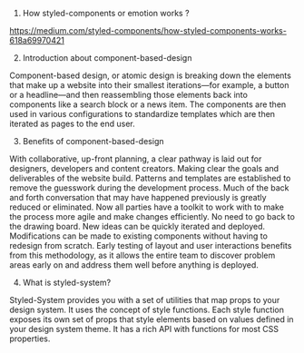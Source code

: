 1. How styled-components or emotion works ?

https://medium.com/styled-components/how-styled-components-works-618a69970421

2. Introduction about component-based-design

Component-based design, or atomic design is breaking down the elements that make up a website into their smallest iterations—for example, 
a button or a headline—and then reassembling those elements back into components like a search block or a news item. 
The components are then used in various configurations to standardize templates which are then iterated as pages to the end user.

3. Benefits of component-based-design

With collaborative, up-front planning, a clear pathway is laid out for designers, developers and content creators.
Making clear the goals and deliverables of the website build. Patterns and templates are established to remove the guesswork during the development process.
Much of the back and forth conversation that may have happened previously is greatly reduced or eliminated.
Now all parties have a toolkit to work with to make the process more agile and make changes efficiently.
No need to go back to the drawing board. New ideas can be quickly iterated and deployed.
Modifications can be made to existing components without having to redesign from scratch.
Early testing of layout and user interactions benefits from this methodology, as it allows the entire team to discover problem areas early on and address them well before anything is deployed.

4. What is styled-system?

Styled-System provides you with a set of utilities that map props to your design system. 
It uses the concept of style functions.
Each style function exposes its own set of props that style elements based on values defined in your design system theme. 
It has a rich API with functions for most CSS properties.